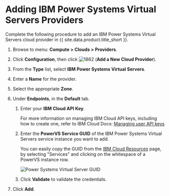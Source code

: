 # Adding IBM Power Systems Virtual Servers Providers

Complete the following procedure to add an IBM Power Systems Virtual Servers
cloud provider in {{ site.data.product.title_short }}.

1.  Browse to menu: **Compute > Clouds > Providers**.

2.  Click **Configuration**, then click
    ![1862](../images/1862.png) (**Add a New Cloud Provider**).

3.  From the **Type** list, select **IBM Power Systems Virtual Servers**.

4.  Enter a **Name** for the provider.

6.  Select the appropriate **Zone**.

7.  Under **Endpoints**, in the **Default** tab.

    1.  Enter your **IBM Cloud API Key**.

        For more information on managing IBM Cloud API keys, including how to
        create one, refer to IBM Cloud Docs:
        [Managing user API keys](https://cloud.ibm.com/docs/account?topic=account-userapikey)

    2.  Enter the **PowerVS Service GUID** of the IBM Power Systems Virtual
        Servers service instance you want to add.

        You can easily copy the GUID from the
        [IBM Cloud Resources](https://cloud.ibm.com/resources) page, by selecting
        "Services" and clicking on the whitespace of a PowerVS instance row.

        ![Power Systems Virtual Server GUID](../images/ibm_cloud_powervs_guid.png)

    3.  Click **Validate** to validate the credentials.

9.  Click **Add**.
